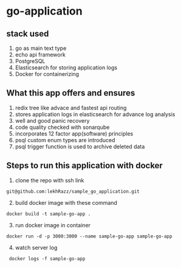 # go-application
## stack used
1. go as main text type 
2. echo api framework
3. PostgreSQL
4. Elasticsearch for storing application logs 
5. Docker for containerizing

## What this app offers and ensures
1. redix tree like advace and fastest api routing
2. stores application logs in elasticsearch for advance log analysis
3. well and good panic recovery
4. code quality checked with sonarqube 
5. incorporates 12 factor app(software) principles
6. psql custom enum types are introduced
7. psql trigger function is used to archive deleted data

## Steps to run this application with docker

1. clone the repo with ssh link
```
git@github.com:lekhRazz/sample_go_application.git
```
2. build docker image with these command
```
docker build -t sample-go-app .
``` 
3. run docker image in container
```
docker run -d -p 3000:3000 --name sample-go-app sample-go-app
```
4. watch server log
```
 docker logs -f sample-go-app
```